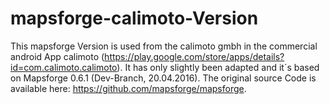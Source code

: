# mapsforge-calimoto-Version
This mapsforge Version is used from the calimoto gmbh in the commercial android App calimoto (https://play.google.com/store/apps/details?id=com.calimoto.calimoto). It has only slightly been adapted and it´s based on Mapsforge 0.6.1 (Dev-Branch, 20.04.2016). The original source Code is available here: https://github.com/mapsforge/mapsforge.
